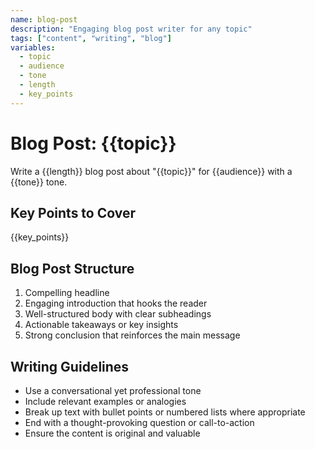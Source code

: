 ```yaml
---
name: blog-post
description: "Engaging blog post writer for any topic"
tags: ["content", "writing", "blog"]
variables:
  - topic
  - audience
  - tone
  - length
  - key_points
---
```

# Blog Post: {{topic}}

Write a {{length}} blog post about "{{topic}}" for {{audience}} with a {{tone}} tone.

## Key Points to Cover
{{key_points}}

## Blog Post Structure
1. Compelling headline
2. Engaging introduction that hooks the reader
3. Well-structured body with clear subheadings
4. Actionable takeaways or key insights
5. Strong conclusion that reinforces the main message

## Writing Guidelines
- Use a conversational yet professional tone
- Include relevant examples or analogies
- Break up text with bullet points or numbered lists where appropriate
- End with a thought-provoking question or call-to-action
- Ensure the content is original and valuable